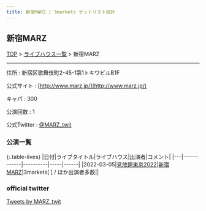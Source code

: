```yaml
---
title: 新宿MARZ | 3markets セットリスト統計
---
```

## 新宿MARZ

[TOP](/setlist/) > [ライブハウス一覧](livehouses.html) > 新宿MARZ

___

住所
:    新宿区歌舞伎町2-45-1第1トキワビルB1F

公式サイト
:    [http://www.marz.jp/](http://www.marz.jp/)

キャパ
:    300

公演回数
: 1


公式Twitter
: <a href="https://twitter.com/MARZ_twit">@MARZ_twit</a>


### 公演一覧

{:.table-lives}
|日付|ライブタイトル|ライブハウス|出演者|コメント|
|---|------------|----------|-----|------|
|<span class="nowrap">2022-03-05</span>|[見放題東京2022](live010.html)|[新宿MARZ](livehouse040.html)|3markets[ ] / ほか出演者多数||



### official twitter

<a class="twitter-timeline" href="https://twitter.com/MARZ_twit?ref_src=twsrc%5Etfw">Tweets by MARZ_twit</a> <script async src="https://platform.twitter.com/widgets.js" charset="utf-8"></script>